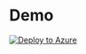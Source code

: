 # Demo
[![Deploy to Azure](https://aka.ms/deploytoazurebutton)](https://portal.azure.com/#create/Microsoft.Template/uri/https%3A%2F%2Fraw.githubusercontent.com%2FAzure-Samples%2Fazure-health-data-and-ai-samples%2Fpersonal%2Fv-nikitaraut%2Fsamples%2Fhealth-ai%2Finfra%2Fmain.json)